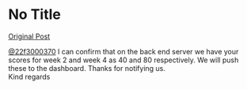 # No Title

[Original Post](https://discourse.onlinedegree.iitm.ac.in/t/166816/62)

<p><a class="mention" href="/u/22f3000370">@22f3000370</a> I can confirm that on the back end server we have your scores for week 2 and week 4 as 40 and 80 respectively. We will push these to the dashboard. Thanks for notifying us.<br>
Kind regards</p>